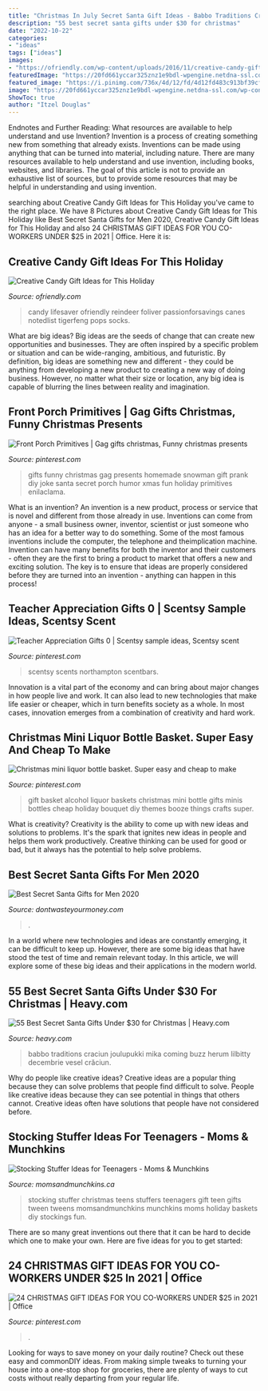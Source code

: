 ```yaml
---
title: "Christmas In July Secret Santa Gift Ideas - Babbo Traditions Craciun Joulupukki Mika Coming Buzz Herum Lilbitty Decembrie Vesel Crăciun"
description: "55 best secret santa gifts under $30 for christmas"
date: "2022-10-22"
categories:
- "ideas"
tags: ["ideas"]
images:
- "https://ofriendly.com/wp-content/uploads/2016/11/creative-candy-gift-ideas/10-creative-candy-gift-ideas.jpg"
featuredImage: "https://20fd661yccar325znz1e9bdl-wpengine.netdna-ssl.com/wp-content/uploads/2020/11/AdobeStock_235138167-scaled-e1606747916641.jpeg"
featured_image: "https://i.pinimg.com/736x/4d/12/fd/4d12fd483c913bf39cfe3cdee57709be--prank-gifts-gag-gifts.jpg"
image: "https://20fd661yccar325znz1e9bdl-wpengine.netdna-ssl.com/wp-content/uploads/2020/11/AdobeStock_235138167-scaled-e1606747916641.jpeg"
ShowToc: true
author: "Itzel Douglas"
---
```



Endnotes and Further Reading: What resources are available to help understand and use Invention?
Invention is a process of creating something new from something that already exists. Inventions can be made using anything that can be turned into material, including nature. There are many resources available to help understand and use invention, including books, websites, and libraries. The goal of this article is not to provide an exhaustive list of sources, but to provide some resources that may be helpful in understanding and using invention.

	

		
searching about Creative Candy Gift Ideas for This Holiday you've came to the right place. We have 8 Pictures about Creative Candy Gift Ideas for This Holiday like Best Secret Santa Gifts for Men 2020, Creative Candy Gift Ideas for This Holiday and also 24 CHRISTMAS GIFT IDEAS FOR YOU CO-WORKERS UNDER $25 in 2021 | Office. Here it is:
		
    
## Creative Candy Gift Ideas For This Holiday

<img loading=lazy src="https://ofriendly.com/wp-content/uploads/2016/11/creative-candy-gift-ideas/10-creative-candy-gift-ideas.jpg" onerror="this.onerror=null;this.src='https://tse2.mm.bing.net/th?id=OIP.7311rinjsSaJpsRW2k2UhQHaLH&amp;pid=15.1';" alt="Creative Candy Gift Ideas for This Holiday">

_Source: ofriendly.com_

>candy lifesaver ofriendly reindeer foliver passionforsavings canes notedlist tigerfeng pops socks. 

	

What are big ideas?
Big ideas are the seeds of change that can create new opportunities and businesses. They are often inspired by a specific problem or situation and can be wide-ranging, ambitious, and futuristic. By definition, big ideas are something new and different - they could be anything from developing a new product to creating a new way of doing business. However, no matter what their size or location, any big idea is capable of blurring the lines between reality and imagination.

    
## Front Porch Primitives | Gag Gifts Christmas, Funny Christmas Presents

<img loading=lazy src="https://i.pinimg.com/736x/4d/12/fd/4d12fd483c913bf39cfe3cdee57709be--prank-gifts-gag-gifts.jpg" onerror="this.onerror=null;this.src='https://tse1.mm.bing.net/th?id=OIP.gV2MQy6AnCoDsneBARTOzwHaJ3&amp;pid=15.1';" alt="Front Porch Primitives | Gag gifts christmas, Funny christmas presents">

_Source: pinterest.com_

>gifts funny christmas gag presents homemade snowman gift prank diy joke santa secret porch humor xmas fun holiday primitives enilaclama. 

	

What is an invention?
An invention is a new product, process or service that is novel and different from those already in use. Inventions can come from anyone - a small business owner, inventor, scientist or just someone who has an idea for a better way to do something. Some of the most famous inventions include the computer, the telephone and theimplication machine. 
Invention can have many benefits for both the inventor and their customers - often they are the first to bring a product to market that offers a new and exciting solution. The key is to ensure that ideas are properly considered before they are turned into an invention - anything can happen in this process!

    
## Teacher Appreciation Gifts 0 | Scentsy Sample Ideas, Scentsy Scent

<img loading=lazy src="https://i.pinimg.com/736x/a0/17/8e/a0178e46b14bceff09447b45f39b15a6.jpg" onerror="this.onerror=null;this.src='https://tse1.mm.bing.net/th?id=OIP.2bUYO562Vj5ZV30fYN6jNwHaJ4&amp;pid=15.1';" alt="Teacher Appreciation Gifts 0 | Scentsy sample ideas, Scentsy scent">

_Source: pinterest.com_

>scentsy scents northampton scentbars. 

	

Innovation is a vital part of the economy and can bring about major changes in how people live and work. It can also lead to new technologies that make life easier or cheaper, which in turn benefits society as a whole. In most cases, innovation emerges from a combination of creativity and hard work.

    
## Christmas Mini Liquor Bottle Basket. Super Easy And Cheap To Make

<img loading=lazy src="https://i.pinimg.com/736x/6f/55/46/6f5546b307189c7da71a8aa9cfb7cb9d--christmas-minis-christmas-themes.jpg" onerror="this.onerror=null;this.src='https://tse2.mm.bing.net/th?id=OIP.QZjfQwUEwY4vFLQICVWKZAHaIr&amp;pid=15.1';" alt="Christmas mini liquor bottle basket. Super easy and cheap to make">

_Source: pinterest.com_

>gift basket alcohol liquor baskets christmas mini bottle gifts minis bottles cheap holiday bouquet diy themes booze things crafts super. 

	

What is creativity?
Creativity is the ability to come up with new ideas and solutions to problems. It's the spark that ignites new ideas in people and helps them work productively. Creative thinking can be used for good or bad, but it always has the potential to help solve problems.

    
## Best Secret Santa Gifts For Men 2020

<img loading=lazy src="https://20fd661yccar325znz1e9bdl-wpengine.netdna-ssl.com/wp-content/uploads/2020/11/AdobeStock_235138167-scaled-e1606747916641.jpeg" onerror="this.onerror=null;this.src='https://tse3.mm.bing.net/th?id=OIP.l9dnFrLo86RlcMIBHmbPTgHaEK&amp;pid=15.1';" alt="Best Secret Santa Gifts for Men 2020">

_Source: dontwasteyourmoney.com_

>. 

	

In a world where new technologies and ideas are constantly emerging, it can be difficult to keep up. However, there are some big ideas that have stood the test of time and remain relevant today. In this article, we will explore some of these big ideas and their applications in the modern world.

    
## 55 Best Secret Santa Gifts Under $30 For Christmas | Heavy.com

<img loading=lazy src="https://heavy.com/wp-content/uploads/2018/11/secret-santa-gifts-under-30.jpg?quality=65&amp;strip=all" onerror="this.onerror=null;this.src='https://tse3.mm.bing.net/th?id=OIP.7KBWLxZUbbuyjt6Kff9ubwHaEK&amp;pid=15.1';" alt="55 Best Secret Santa Gifts Under $30 for Christmas | Heavy.com">

_Source: heavy.com_

>babbo traditions craciun joulupukki mika coming buzz herum lilbitty decembrie vesel crăciun. 

	

Why do people like creative ideas?
Creative ideas are a popular thing because they can solve problems that people find difficult to solve. People like creative ideas because they can see potential in things that others cannot. Creative ideas often have solutions that people have not considered before.

    
## Stocking Stuffer Ideas For Teenagers - Moms &amp; Munchkins

<img loading=lazy src="https://www.momsandmunchkins.ca/wp-content/uploads/2013/12/teen-stocking-stuffers-teens.jpg" onerror="this.onerror=null;this.src='https://tse2.mm.bing.net/th?id=OIP.DAq-OvXURA9CBaFeKkEmNAHaMd&amp;pid=15.1';" alt="Stocking Stuffer Ideas for Teenagers - Moms &amp; Munchkins">

_Source: momsandmunchkins.ca_

>stocking stuffer christmas teens stuffers teenagers gift teen gifts tween tweens momsandmunchkins munchkins moms holiday baskets diy stockings fun. 

	

There are so many great inventions out there that it can be hard to decide which one to make your own. Here are five ideas for you to get started: 

    
## 24 CHRISTMAS GIFT IDEAS FOR YOU CO-WORKERS UNDER $25 In 2021 | Office

<img loading=lazy src="https://i.pinimg.com/736x/c4/b1/7f/c4b17fed0822de15d2e1a6af7aec07f5.jpg" onerror="this.onerror=null;this.src='https://tse1.mm.bing.net/th?id=OIP.xTFZoByuUsdSPx3IBVlyjAHaLH&amp;pid=15.1';" alt="24 CHRISTMAS GIFT IDEAS FOR YOU CO-WORKERS UNDER $25 in 2021 | Office">

_Source: pinterest.com_

>. 

	

Looking for ways to save money on your daily routine? Check out these easy and commonDIY ideas. From making simple tweaks to turning your house into a one-stop shop for groceries, there are plenty of ways to cut costs without really departing from your regular life.

